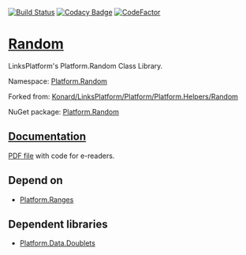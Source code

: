 [![Build Status](https://travis-ci.com/linksplatform/Random.svg?branch=master)](https://travis-ci.com/linksplatform/Random)
[![Codacy Badge](https://api.codacy.com/project/badge/Grade/f9ecd381a92445fb8c370c313a0956cb)](https://app.codacy.com/app/drakonard/Random?utm_source=github.com&utm_medium=referral&utm_content=linksplatform/Random&utm_campaign=Badge_Grade_Dashboard)
[![CodeFactor](https://www.codefactor.io/repository/github/linksplatform/random/badge)](https://www.codefactor.io/repository/github/linksplatform/random)

# [Random](https://github.com/linksplatform/Random)

LinksPlatform's Platform.Random Class Library.

Namespace: [Platform.Random](https://linksplatform.github.io/Random/api/Platform.Random.html)

Forked from: [Konard/LinksPlatform/Platform/Platform.Helpers/Random](https://github.com/Konard/LinksPlatform/tree/9754f8e5767067176e972361a9e88ebf607d9067/Platform/Platform.Helpers/Random)

NuGet package: [Platform.Random](https://www.nuget.org/packages/Platform.Random)

## [Documentation](https://linksplatform.github.io/Random)
[PDF file](https://linksplatform.github.io/Random/Platform.Random.pdf) with code for e-readers.

## Depend on
*   [Platform.Ranges](https://github.com/linksplatform/Ranges)

## Dependent libraries
*   [Platform.Data.Doublets](https://github.com/linksplatform/Data.Doublets)
